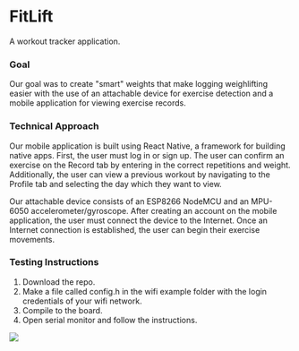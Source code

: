 # FitLift
A workout tracker application.

### Goal
Our goal was to create "smart" weights that make logging weighlifting easier with the use of an attachable device for exercise detection and a mobile application for viewing exercise records.

### Technical Approach
Our mobile application is built using React Native, a framework for building native apps. First, the user must log in or sign up. The user can confirm an exercise on the Record tab by entering in the correct repetitions and weight. Additionally, the user can view a previous workout by navigating to the Profile tab and selecting the day which they want to view. </br >

Our attachable device consists of an ESP8266 NodeMCU and an MPU-6050 accelerometer/gyroscope. After creating an account on the mobile application, the user must connect the device to the Internet. Once an Internet connection is established, the user can begin their exercise movements. 

### Testing Instructions
1. Download the repo.
2. Make a file called config.h in the wifi example folder with the login credentials of your wifi network.
3. Compile to the board.
4. Open serial monitor and follow the instructions.

![](display_workout.gif)
